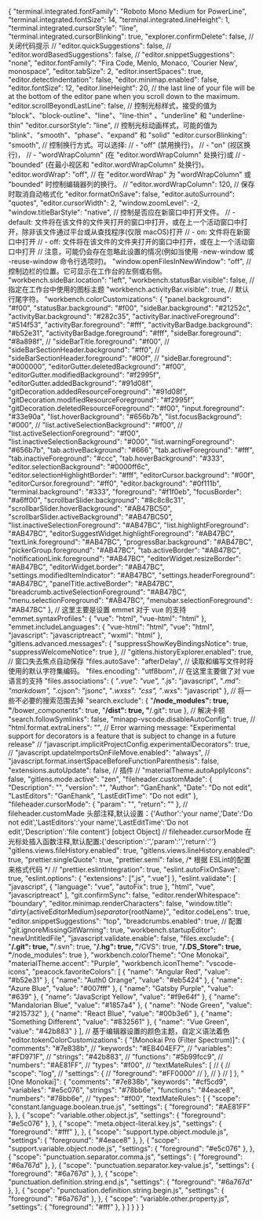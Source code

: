 ﻿{
  "terminal.integrated.fontFamily": "Roboto Mono Medium for PowerLine",
  "terminal.integrated.fontSize": 14,
  "terminal.integrated.lineHeight": 1,
  "terminal.integrated.cursorStyle": "line",
  "terminal.integrated.cursorBlinking": true,
  "explorer.confirmDelete": false,
  // 关闭代码提示
  // "editor.quickSuggestions": false,
  // "editor.wordBasedSuggestions": false,
  // "editor.snippetSuggestions": "none",
  "editor.fontFamily": "Fira Code, Menlo, Monaco, 'Courier New', monospace",
  "editor.tabSize": 2,
  "editor.insertSpaces": true,
  "editor.detectIndentation": false,
  "editor.minimap.enabled": false,
  "editor.fontSize": 12,
  "editor.lineHeight": 20,
  // the last line of your file will be at the bottom of the editor pane when you scroll down to the maximum.
  "editor.scrollBeyondLastLine": false,
  // 控制光标样式，接受的值为 "block"、"block-outline"、"line"、"line-thin" 、"underline" 和 "underline-thin"
  "editor.cursorStyle": "line",
  // 控制光标动画样式，可能的值为 "blink"、"smooth"、"phase"、"expand" 和 "solid"
  "editor.cursorBlinking": "smooth",
  // 控制换行方式。可以选择:
  // - "off" (禁用换行)，
  // - "on" (视区换行)，
  // - "wordWrapColumn" (在 "editor.wordWrapColumn" 处换行)或
  // - "bounded" (在最小视区和 "editor.wordWrapColumn" 处换行)。
  "editor.wordWrap": "off",
  // 在 "editor.wordWrap" 为 "wordWrapColumn" 或 "bounded" 时控制编辑器列的换行。
  // "editor.wordWrapColumn": 120,
  // 保存时取消自动格式化
  "editor.formatOnSave": false,
  "editor.autoSurround": "quotes",
  "editor.cursorWidth": 2,
  "window.zoomLevel": -2,
  "window.titleBarStyle": "native",
  // 控制是否应在新窗口中打开文件。
  // - default: 文件将在该文件的文件夹打开的窗口中打开，或在上一个活动窗口中打开，除非该文件通过平台或从查找程序(仅限 macOS)打开
  // - on: 文件将在新窗口中打开
  // - off: 文件将在该文件的文件夹打开的窗口中打开，或在上一个活动窗口中打开
  // 注意，可能仍会存在忽略此设置的情况(例如当使用 -new-window 或 -reuse-window 命令行选项时)。
  "window.openFilesInNewWindow": "off",
  // 控制边栏的位置。它可显示在工作台的左侧或右侧。
  "workbench.sideBar.location": "left",
  "workbench.statusBar.visible": false,
  // 指定在工作台中使用的图标主题
  "workbench.activityBar.visible": true,
  // 默认行尾字符。
  "workbench.colorCustomizations": {
    "panel.background": "#f00",
    "statusBar.background": "#f00",
    "sideBar.background": "#21252c",
    "activityBar.background": "#282c35",
    "activityBar.inactiveForeground": "#514f53",
    "activityBar.foreground": "#fff",
    "activityBarBadge.background": "#b52e31",
    "activityBarBadge.foreground": "#fff",
    "sideBar.foreground": "#8a898f",
    // "sideBarTitle.foreground": "#f00",
    // "sideBarSectionHeader.background": "#ff0",
    // "sideBarSectionHeader.foreground": "#00f",
    // "sideBar.foreground": "#000000",
    "editorGutter.deletedBackground": "#f00",
    "editorGutter.modifiedBackground": "#f2995f",
    "editorGutter.addedBackground": "#91d08f",
    "gitDecoration.addedResourceForeground": "#91d08f",
    "gitDecoration.modifiedResourceForeground": "#f2995f",
    "gitDecoration.deletedResourceForeground": "#f00",
    "input.foreground": "#33e90a",
    "list.hoverBackground": "#656b7b",
    "list.focusBackground": "#000",
    // "list.activeSelectionBackground": "#f00",
    // "list.activeSelectionForeground": "#f00",
    "list.inactiveSelectionBackground": "#000",
    "list.warningForeground": "#656b7b",
    "tab.activeBackground": "#666",
    "tab.activeForeground": "#fff",
    "tab.inactiveForeground": "#ccc",
    "tab.hoverBackground": "#333",
    "editor.selectionBackground": "#0000ff6c",
    "editor.selectionHighlightBorder": "#fff",
    "editorCursor.background": "#00f",
    "editorCursor.foreground": "#ff0",
    "editor.background": "#0f111b",
    "terminal.background": "#333",
    "foreground": "#f1f0eb",
    "focusBorder": "#a6ff00",
    "scrollbarSlider.background": "#8c8c8c31",
    "scrollbarSlider.hoverBackground": "#AB47BC50",
    "scrollbarSlider.activeBackground": "#AB47BC50",
    "list.inactiveSelectionForeground": "#AB47BC",
    "list.highlightForeground": "#AB47BC",
    "editorSuggestWidget.highlightForeground": "#AB47BC",
    "textLink.foreground": "#AB47BC",
    "progressBar.background": "#AB47BC",
    "pickerGroup.foreground": "#AB47BC",
    "tab.activeBorder": "#AB47BC",
    "notificationLink.foreground": "#AB47BC",
    "editorWidget.resizeBorder": "#AB47BC",
    "editorWidget.border": "#AB47BC",
    "settings.modifiedItemIndicator": "#AB47BC",
    "settings.headerForeground": "#AB47BC",
    "panelTitle.activeBorder": "#AB47BC",
    "breadcrumb.activeSelectionForeground": "#AB47BC",
    "menu.selectionForeground": "#AB47BC",
    "menubar.selectionForeground": "#AB47BC"
  },
  // 这里主要是设置 emmet 对于 vue 的支持
  "emmet.syntaxProfiles": {
    "vue": "html",
    "vue-html": "html"
  },
  "emmet.includeLanguages": {
    "vue-html": "html",
    "vue": "html",
    "javascript": "javascriptreact",
    "wxml": "html"
  },
  "gitlens.advanced.messages": {
    "suppressShowKeyBindingsNotice": true,
    "suppressWelcomeNotice": true
  },
  // "gitlens.historyExplorer.enabled": true,
  // 窗口失去焦点自动保存
  "files.autoSave": "afterDelay",
  // 读取和编写文件时将使用的默认字符集编码。
  "files.encoding": "utf8bom",
  // 在这里主要做了对 vue 语言的支持
  "files.associations": {
    "*.vue": "vue",
    "*.js": "javascript",
    "*.md": "markdown",
    "*.cjson": "jsonc",
    "*.wxss": "css",
    "*.wxs": "javascript"
  },
  // 将一些不必要的搜索范围去掉
  "search.exclude": {
    "**/node_modules": true,
    "**/bower_components": true,
    "**/dist": true,
    "**/.git": true
  },
  // 解决卡顿
  "search.followSymlinks": false,
  "minapp-vscode.disableAutoConfig": true,
  // "html.format.extraLiners": "",
  // Error warning message: "Experimental support for decorators is a feature that is subject to change in a future release"
  // "javascript.implicitProjectConfig.experimentalDecorators": true,
  // "javascript.updateImportsOnFileMove.enabled": "always",
  // "javascript.format.insertSpaceBeforeFunctionParenthesis": false,
  "extensions.autoUpdate": false,
  // 插件
  // "materialTheme.autoApplyIcons": false,
  "gitlens.mode.active": "zen",
  "fileheader.customMade": {
    "Description": "",
    "version": "",
    "Author": "GanEhank",
    "Date": "Do not edit",
    "LastEditors": "GanEhank",
    "LastEditTime": "Do not edit"
  },
  "fileheader.cursorMode": {
    "param": "",
    "return": ""
  },
  // fileheader.customMade	头部注释,默认设置：{'Author':'your name','Date':'Do not edit','LastEditors':'your name','LastEditTime':'Do not edit','Description':'file content'}	[object Object]
  // fileheader.cursorMode	在光标处插入函数注释,默认配置:{'description':'','param':'','return':''}
  "gitlens.views.fileHistory.enabled": true,
  "gitlens.views.lineHistory.enabled": true,
  "prettier.singleQuote": true,
  "prettier.semi": false,
  /* 根据 ESLint的配置 来格式代码 */
  // "prettier.eslintIntegration": true,
  "eslint.autoFixOnSave": true,
  "eslint.options": {
    "extensions": [".js", ".vue"]
  },
  "eslint.validate": [
    "javascript",
    {
      "language": "vue",
      "autoFix": true
    },
    "html",
    "vue",
    "javascriptreact"
  ],
  "git.confirmSync": false,
  "editor.renderWhitespace": "boundary",
  "editor.minimap.renderCharacters": false,
  "window.title": "${dirty}${activeEditorMedium}${separator}${rootName}",
  "editor.codeLens": true,
  "editor.snippetSuggestions": "top",
  "breadcrumbs.enabled": true,
  // 配置
  "git.ignoreMissingGitWarning": true,
  "workbench.startupEditor": "newUntitledFile",
  "javascript.validate.enable": false,
  "files.exclude": {
    "**/.git": true,
    "**/.svn": true,
    "**/.hg": true,
    "**/CVS": true,
    "**/.DS_Store": true,
    "**/node_modules": true
  },
  "workbench.colorTheme": "One Monokai",
  "materialTheme.accent": "Purple",
  "workbench.iconTheme": "vscode-icons",
  "peacock.favoriteColors": [
    {
      "name": "Angular Red",
      "value": "#b52e31"
    },
    {
      "name": "Auth0 Orange",
      "value": "#eb5424"
    },
    {
      "name": "Azure Blue",
      "value": "#007fff"
    },
    {
      "name": "Gatsby Purple",
      "value": "#639"
    },
    {
      "name": "JavaScript Yellow",
      "value": "#f9e64f"
    },
    {
      "name": "Mandalorian Blue",
      "value": "#1857a4"
    },
    {
      "name": "Node Green",
      "value": "#215732"
    },
    {
      "name": "React Blue",
      "value": "#00b3e6"
    },
    {
      "name": "Something Different",
      "value": "#832561"
    },
    {
      "name": "Vue Green",
      "value": "#42b883"
    }
  ],
  // 基于编辑器设置的颜色主题，自定义语法着色
  "editor.tokenColorCustomizations": {
    "[Monokai Pro (Filter Spectrum)]": {
      "comments": "#7e838b",
      // "keywords": "#EB404EF7",
      // "variables": "#FD971F",
      // "strings": "#42b883",
      // "functions": "#5b99fcc9",
      // "numbers": "#AE81FF",
      // "types": "#f00",
      // "textMateRules": [
      //   {
      //     "scope": "log",
      //     "settings": {
      //         "foreground": "#FF0000"
      //     },
      //   }
      // ]
    },
    "[One Monokai]": {
      "comments": "#7e838b",
      "keywords": "#cf5cd9",
      "variables": "#e5c076",
      "strings": "#78bb6e",
      "functions": "#4eace8",
      "numbers": "#78bb6e",
      // "types": "#f00",
      "textMateRules": [
        {
          "scope": "constant.language.boolean.true.js",
          "settings": {
              "foreground": "#AE81FF"
          },
        },
        {
          "scope": "variable.other.object.js",
          "settings": {
              "foreground": "#e5c076"
          },
        },
        {
          "scope": "meta.object-literal.key.js",
          "settings": {
              "foreground": "#fff"
          },
        },
        {
          "scope": "support.type.object.module.js",
          "settings": {
              "foreground": "#4eace8"
          },
        },
        {
          "scope": "support.variable.object.node.js",
          "settings": {
              "foreground": "#e5c076"
          },
        },
        {
          "scope": "punctuation.separator.comma.js",
          "settings": {
              "foreground": "#6a767d"
          },
        },
        {
          "scope": "punctuation.separator.key-value.js",
          "settings": {
              "foreground": "#6a767d"
          },
        },
        {
          "scope": "punctuation.definition.string.end.js",
          "settings": {
              "foreground": "#6a767d"
          },
        },
        {
          "scope": "punctuation.definition.string.begin.js",
          "settings": {
              "foreground": "#6a767d"
          },
        },
        {
          "scope": "variable.other.property.js",
          "settings": {
              "foreground": "#fff"
          },
        }
      ]
    }
  }
}
